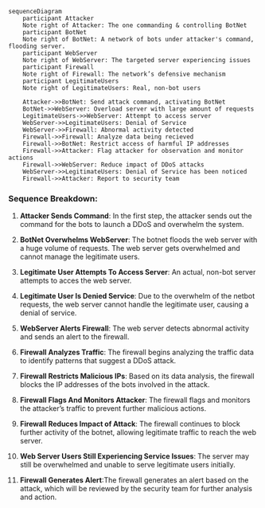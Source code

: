 ```mermaid
sequenceDiagram
    participant Attacker
    Note right of Attacker: The one commanding & controlling BotNet
    participant BotNet
    Note right of BotNet: A network of bots under attacker's command, flooding server.
    participant WebServer
    Note right of WebServer: The targeted server experiencing issues
    participant Firewall
    Note right of Firewall: The network’s defensive mechanism 
    participant LegitimateUsers
    Note right of LegitimateUsers: Real, non-bot users

    Attacker->>BotNet: Send attack command, activating BotNet
    BotNet->>WebServer: Overload server with large amount of requests
    LegitimateUsers->>WebServer: Attempt to access server
    WebServer->>LegitimateUsers: Denial of Service 
    WebServer->>Firewall: Abnormal activity detected
    Firewall->>Firewall: Analyze data being recieved
    Firewall->>BotNet: Restrict access of harmful IP addresses
    Firewall->>Attacker: Flag attacker for observation and monitor actions
    Firewall->>WebServer: Reduce impact of DDoS attacks
    WebServer->>LegitimateUsers: Denial of Service has been noticed
    Firewall->>Attacker: Report to security team

```

### Sequence Breakdown: 

1. **Attacker Sends Command**: In the first step, the attacker sends out the command for the bots to launch a DDoS and overwhelm the system. 
  
2. **BotNet Overwhelms WebServer**: The botnet floods the web server with a huge volume of requests. The web server gets overwhelmed and cannot manage the legitimate users.

3. **Legitimate User Attempts To Access Server**: An actual, non-bot server attempts to acces the web server.

4. **Legitimate User Is Denied Service**: Due to the overwhelm of the netbot requests, the web server cannot handle the legitimate user, causing a denial of service.  
  
5. **WebServer Alerts Firewall**: The web server detects abnormal activity and sends an alert to the firewall.
  
6. **Firewall Analyzes Traffic**: The firewall begins analyzing the traffic data to identify patterns that suggest a DDoS attack.
  
7. **Firewall Restricts Malicious IPs**: Based on its data analysis, the firewall blocks the IP addresses of the bots involved in the attack.
  
8. **Firewall Flags And Monitors Attacker**: The firewall flags and monitors the attacker’s traffic to prevent further malicious actions.
  
9. **Firewall Reduces Impact of Attack**: The firewall continues to block further activity of the botnet, allowing legitimate traffic to reach the web server.
  
10. **Web Server Users Still Experiencing Service Issues**: The server may still be overwhelmed and unable to serve legitimate users initially.

11. **Firewall Generates Alert**:The firewall generates an alert based on the attack, which will be reviewed by the security team for further analysis and action. 
  
